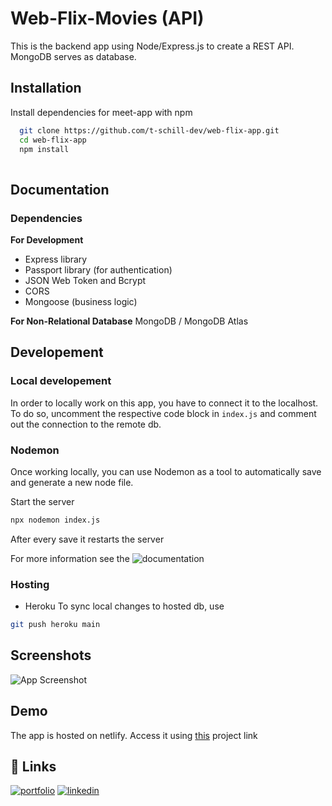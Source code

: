 # Web-Flix-Movies (API)

This is the backend app using Node/Express.js to create a REST API.
MongoDB serves as database.


## Installation

Install dependencies for meet-app with npm

```bash
  git clone https://github.com/t-schill-dev/web-flix-app.git
  cd web-flix-app
  npm install
  
```
    
## Documentation

### Dependencies
**For Development**
- Express library
- Passport library (for authentication)
- JSON Web Token and Bcrypt
- CORS
- Mongoose (business logic)

**For Non-Relational Database**
MongoDB / MongoDB Atlas


## Developement
### Local developement
In order to locally work on this app, you have to connect it to the localhost.
To do so, uncomment the respective code block in `index.js` and comment out the connection to the remote db.

### Nodemon
Once working locally, you can use Nodemon as a tool to automatically save and generate a new node file.

Start the server
```bash
npx nodemon index.js
```
After every save it restarts the server

For more information see the ![documentation](https://www.npmjs.com/package/nodemon)

### Hosting
- Heroku
To sync local changes to hosted db, use
```bash
git push heroku main
```

## Screenshots

![App Screenshot](https://freeimage.host/i/U4OYdv)


## Demo

The app is hosted on netlify.
Access it using [this]( https://webflix-movies.netlify.app/) project link
## 🔗 Links
[![portfolio](https://img.shields.io/badge/my_portfolio-000?style=for-the-badge&logo=ko-fi&logoColor=white)](http://timon-schill.atwebpages.com/)
[![linkedin](https://img.shields.io/badge/linkedin-0A66C2?style=for-the-badge&logo=linkedin&logoColor=white)](https://www.linkedin.com/in/timon-schill/)



